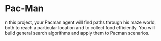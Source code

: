 # Pac-Man

n this project, your Pacman agent will find paths through his maze world, both to reach a particular location and to collect food efficiently. You will build general search algorithms and apply them to Pacman scenarios.
